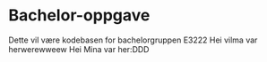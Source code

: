 # Bachelor-oppgave

Dette vil være kodebasen for bachelorgruppen E3222 
Hei vilma var herwerewweew
Hei Mina var her:DDD